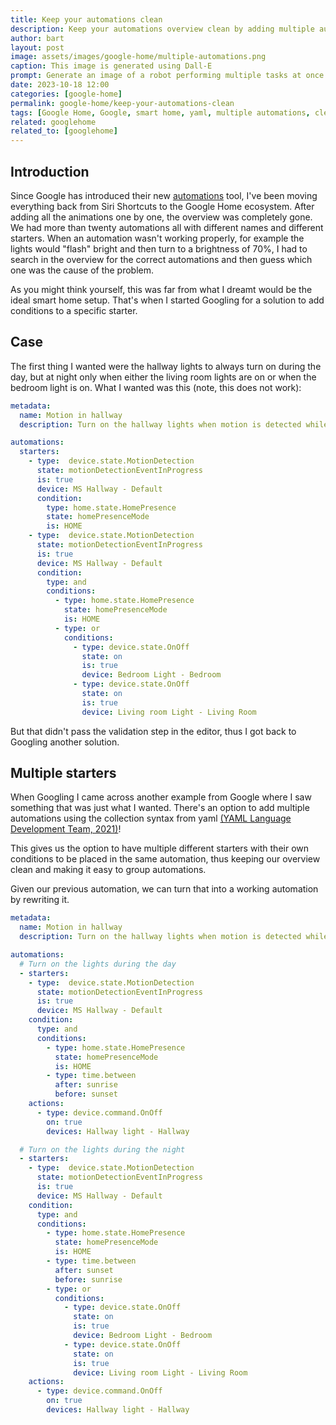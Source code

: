 ```yaml
---
title: Keep your automations clean
description: Keep your automations overview clean by adding multiple automations in the same yaml-file.
author: bart
layout: post
image: assets/images/google-home/multiple-automations.png
caption: This image is generated using Dall-E
prompt: Generate an image of a robot performing multiple tasks at once in a minimalistic flat style
date: 2023-10-18 12:00
categories: [google-home]
permalink: google-home/keep-your-automations-clean
tags: [Google Home, Google, smart home, yaml, multiple automations, clean]
related: googlehome
related_to: [googlehome]
---
```


## Introduction

Since Google has introduced their new [automations](https://home.google.com/the-latest/) tool, I've been moving everything back from Siri Shortcuts to the Google Home ecosystem. After adding all the animations one by one, the overview was completely gone. We had more than twenty automations all with different names and different starters. When an automation wasn't working properly, for example the lights would "flash" bright and then turn to a brightness of 70%, I had to search in the overview for the correct automations and then guess which one was the cause of the problem.

As you might think yourself, this was far from what I dreamt would be the ideal smart home setup. That's when I started Googling for a solution to add conditions to a specific starter.

## Case

The first thing I wanted were the hallway lights to always turn on during the day, but at night only when either the living room lights are on or when the bedroom light is on. What I wanted was this (note, this does not work):

```yaml
metadata:
  name: Motion in hallway
  description: Turn on the hallway lights when motion is detected while I'm home and it's dark outside

automations:
  starters:
    - type:  device.state.MotionDetection
      state: motionDetectionEventInProgress
      is: true
      device: MS Hallway - Default
      condition:
        type: home.state.HomePresence
        state: homePresenceMode
        is: HOME
    - type:  device.state.MotionDetection
      state: motionDetectionEventInProgress
      is: true
      device: MS Hallway - Default
      condition:
        type: and
        conditions:
          - type: home.state.HomePresence
            state: homePresenceMode
            is: HOME
          - type: or
            conditions:
              - type: device.state.OnOff
                state: on
                is: true
                device: Bedroom Light - Bedroom
              - type: device.state.OnOff
                state: on
                is: true
                device: Living room Light - Living Room
```

But that didn't pass the validation step in the editor, thus I got back to Googling another solution.

## Multiple starters

When Googling I came across another example from Google where I saw something that was just what I wanted. There's an option to add multiple automations using the collection syntax from yaml [(YAML Language Development Team, 2021)](https://yaml.org/spec/1.2.2/#collections)!

This gives us the option to have multiple different starters with their own conditions to be placed in the same automation, thus keeping our overview clean and making it easy to group automations.

Given our previous automation, we can turn that into a working automation by rewriting it.

```yaml
metadata:
  name: Motion in hallway
  description: Turn on the hallway lights when motion is detected while I'm home and it's dark outside

automations:
  # Turn on the lights during the day
  - starters:
    - type:  device.state.MotionDetection
      state: motionDetectionEventInProgress
      is: true
      device: MS Hallway - Default
    condition:
      type: and
      conditions:
        - type: home.state.HomePresence
          state: homePresenceMode
          is: HOME
        - type: time.between
          after: sunrise
          before: sunset
    actions:
      - type: device.command.OnOff
        on: true
        devices: Hallway light - Hallway

  # Turn on the lights during the night
  - starters:
    - type:  device.state.MotionDetection
      state: motionDetectionEventInProgress
      is: true
      device: MS Hallway - Default
    condition:
      type: and
      conditions:
        - type: home.state.HomePresence
          state: homePresenceMode
          is: HOME
        - type: time.between
          after: sunset
          before: sunrise
        - type: or
          conditions:
            - type: device.state.OnOff
              state: on
              is: true
              device: Bedroom Light - Bedroom
            - type: device.state.OnOff
              state: on
              is: true
              device: Living room Light - Living Room
    actions:
      - type: device.command.OnOff
        on: true
        devices: Hallway light - Hallway
```